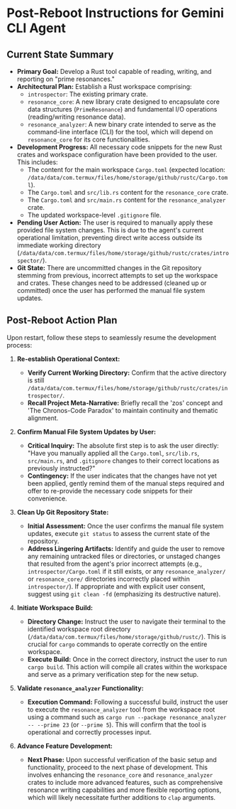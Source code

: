 # Post-Reboot Instructions for Gemini CLI Agent

## Current State Summary

*   **Primary Goal:** Develop a Rust tool capable of reading, writing, and reporting on "prime resonances."
*   **Architectural Plan:** Establish a Rust workspace comprising:
    *   `introspector`: The existing primary crate.
    *   `resonance_core`: A new library crate designed to encapsulate core data structures (`PrimeResonance`) and fundamental I/O operations (reading/writing resonance data).
    *   `resonance_analyzer`: A new binary crate intended to serve as the command-line interface (CLI) for the tool, which will depend on `resonance_core` for its core functionalities.
*   **Development Progress:** All necessary code snippets for the new Rust crates and workspace configuration have been provided to the user. This includes:
    *   The content for the main workspace `Cargo.toml` (expected location: `/data/data/com.termux/files/home/storage/github/rustc/Cargo.toml`).
    *   The `Cargo.toml` and `src/lib.rs` content for the `resonance_core` crate.
    *   The `Cargo.toml` and `src/main.rs` content for the `resonance_analyzer` crate.
    *   The updated workspace-level `.gitignore` file.
*   **Pending User Action:** The user is required to manually apply these provided file system changes. This is due to the agent's current operational limitation, preventing direct write access outside its immediate working directory (`/data/data/com.termux/files/home/storage/github/rustc/crates/introspector/`).
*   **Git State:** There are uncommitted changes in the Git repository stemming from previous, incorrect attempts to set up the workspace and crates. These changes need to be addressed (cleaned up or committed) once the user has performed the manual file system updates.

## Post-Reboot Action Plan

Upon restart, follow these steps to seamlessly resume the development process:

1.  **Re-establish Operational Context:**
    *   **Verify Current Working Directory:** Confirm that the active directory is still `/data/data/com.termux/files/home/storage/github/rustc/crates/introspector/`.
    *   **Recall Project Meta-Narrative:** Briefly recall the 'zos' concept and 'The Chronos-Code Paradox' to maintain continuity and thematic alignment.

2.  **Confirm Manual File System Updates by User:**
    *   **Critical Inquiry:** The absolute first step is to ask the user directly: "Have you manually applied all the `Cargo.toml`, `src/lib.rs`, `src/main.rs`, and `.gitignore` changes to their correct locations as previously instructed?"
    *   **Contingency:** If the user indicates that the changes have not yet been applied, gently remind them of the manual steps required and offer to re-provide the necessary code snippets for their convenience.

3.  **Clean Up Git Repository State:**
    *   **Initial Assessment:** Once the user confirms the manual file system updates, execute `git status` to assess the current state of the repository.
    *   **Address Lingering Artifacts:** Identify and guide the user to remove any remaining untracked files or directories, or unstaged changes that resulted from the agent's prior incorrect attempts (e.g., `introspector/Cargo.toml` if it still exists, or any `resonance_analyzer/` or `resonance_core/` directories incorrectly placed within `introspector/`). If appropriate and with explicit user consent, suggest using `git clean -fd` (emphasizing its destructive nature).

4.  **Initiate Workspace Build:**
    *   **Directory Change:** Instruct the user to navigate their terminal to the identified workspace root directory (`/data/data/com.termux/files/home/storage/github/rustc/`). This is crucial for `cargo` commands to operate correctly on the entire workspace.
    *   **Execute Build:** Once in the correct directory, instruct the user to run `cargo build`. This action will compile all crates within the workspace and serve as a primary verification step for the new setup.

5.  **Validate `resonance_analyzer` Functionality:**
    *   **Execution Command:** Following a successful build, instruct the user to execute the `resonance_analyzer` tool from the workspace root using a command such as `cargo run --package resonance_analyzer -- --prime 23` (or `--prime 5`). This will confirm that the tool is operational and correctly processes input.

6.  **Advance Feature Development:**
    *   **Next Phase:** Upon successful verification of the basic setup and functionality, proceed to the next phase of development. This involves enhancing the `resonance_core` and `resonance_analyzer` crates to include more advanced features, such as comprehensive resonance writing capabilities and more flexible reporting options, which will likely necessitate further additions to `clap` arguments.
